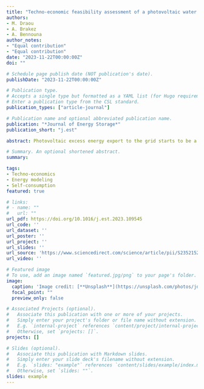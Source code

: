 ```yaml
---
title: "Techno-economic feasibility assessment of a photovoltaic water heating storage system for self-consumption improvement purposes"
authors:
- M. Draou
- A. Brakez
- A. Bennouna
author_notes:
- "Equal contribution"
- "Equal contribution"
date: "2023-11-22T00:00:00Z"
doi: ""

# Schedule page publish date (NOT publication's date).
publishDate: "2023-11-22T00:00:00Z"

# Publication type.
# Accepts a single type but formatted as a YAML list (for Hugo requirements).
# Enter a publication type from the CSL standard.
publication_types: ["article-journal"]

# Publication name and optional abbreviated publication name.
publication: "*Journal of Energy Storage*"
publication_short: "j.est"

abstract: Photovoltaic excess energy export to the grid starts to be a common issue among residential grid-tied PV systems. Its impact is more significant when the feed-in tariffs are not available (Moroccan case) or if they are far from competition. Load shifting, batteries and thermal energy storage all have the potential to diminish the excess energy sent to the grid. However, the water heating strategy has received little literature attention so far. In this study, we seek to assess the techno-economic feasibility of using the PV excess energy in a hot water storage tank by means of a diverter as the main water heating system for a bioclimatic building. The excess energy of a 2kWp grid-tied PV system has been monitored for one year with a 1-min time resolution. The data is used within a TRNSYS numerical simulation for the city of Marrakesh, Morocco. In comparison to an ordinary solar thermal water heating (STWH) system, the results of the simulation revealed that both systems maintain the setpoint temperature using practically the same amount of auxiliary energy. Additionally, a 52.23 % relative improvement to the self-consumption rate has been obtained by integrating a PV water heater (PVWH). The Levelized Cost of Energy found to be 33 % lower for the PVWH compared to that of the STWH solution, evaluated at 0.06 and 0.09 $/kWh respectively. In addition, PVWH's Payback Time period was four years, while that of the STWH was six years. Ultimately, the Net Present Value was significantly higher for the PVWH (1840.28 $) than for the STWH (1008.8 $).

# Summary. An optional shortened abstract.
summary:

tags:
- Techno-economics
- Energy modeling
- Self-consumption
featured: true

# links:
# - name: ""
#   url: ""
url_pdf: https://doi.org/10.1016/j.est.2023.109545
url_code: ''
url_dataset: ''
url_poster: ''
url_project: ''
url_slides: ''
url_source: 'https://www.sciencedirect.com/science/article/pii/S2352152X23029432'
url_video: ''

# Featured image
# To use, add an image named `featured.jpg/png` to your page's folder. 
image:
  caption: 'Image credit: [**Unsplash**](https://unsplash.com/photos/jdD8gXaTZsc)'
  focal_point: ""
  preview_only: false

# Associated Projects (optional).
#   Associate this publication with one or more of your projects.
#   Simply enter your project's folder or file name without extension.
#   E.g. `internal-project` references `content/project/internal-project/index.md`.
#   Otherwise, set `projects: []`.
projects: []

# Slides (optional).
#   Associate this publication with Markdown slides.
#   Simply enter your slide deck's filename without extension.
#   E.g. `slides: "example"` references `content/slides/example/index.md`.
#   Otherwise, set `slides: ""`.
slides: example
---
```



